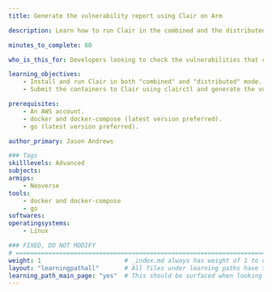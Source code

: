 ```yaml
---
title: Generate the vulnerability report using Clair on Arm

description: Learn how to run Clair in the combined and the distributed mode, submit the containers to Clair and generate the Vulnerability report that can affect the content.

minutes_to_complete: 60

who_is_this_for: Developers looking to check the vulnerabilities that can affect their containers.

learning_objectives:
    - Install and run Clair in both "combined" and "distributed" mode.
    - Submit the containers to Clair using clairctl and generate the vulnerability report.

prerequisites:
    - An AWS account.
    - docker and docker-compose (latest version preferred).
    - go (latest version preferred).

author_primary: Jason Andrews

### Tags
skilllevels: Advanced
subjects:
armips:
    - Neoverse
tools:
    - docker and docker-compose
    - go
softwares:
operatingsystems:
    - Linux

### FIXED, DO NOT MODIFY
# ================================================================================
weight: 1                       # _index.md always has weight of 1 to order correctly
layout: "learningpathall"       # All files under learning paths have this same wrapper
learning_path_main_page: "yes"  # This should be surfaced when looking for related content. Only set for _index.md of learning path content.
---
```

